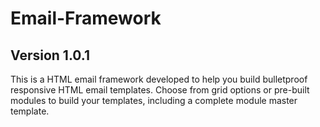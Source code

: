 # Email-Framework
## Version 1.0.1

This is a HTML email framework developed to help you build bulletproof responsive HTML email templates.  Choose from grid options or pre-built modules to build your templates, including a complete module master template.


